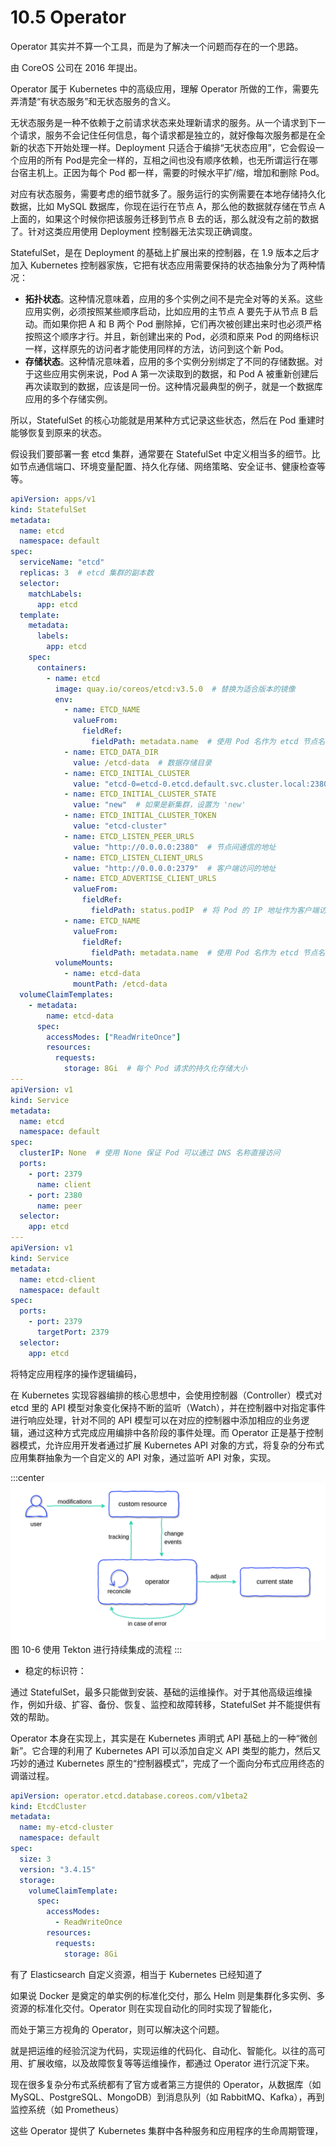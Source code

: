 # 10.5 Operator

Operator 其实并不算一个工具，而是为了解决一个问题而存在的一个思路。

由 CoreOS 公司在 2016 年提出。

Operator 属于 Kubernetes 中的高级应用，理解 Operator 所做的工作，需要先弄清楚“有状态服务”和无状态服务的含义。

无状态服务是一种不依赖于之前请求状态来处理新请求的服务。从一个请求到下一个请求，服务不会记住任何信息，每个请求都是独立的，就好像每次服务都是在全新的状态下开始处理一样。Deployment 只适合于编排“无状态应用”，它会假设一个应用的所有 Pod是完全一样的，互相之间也没有顺序依赖，也无所谓运行在哪台宿主机上。正因为每个 Pod 都一样，需要的时候水平扩/缩，增加和删除 Pod。


对应有状态服务，需要考虑的细节就多了。服务运行的实例需要在本地存储持久化数据，比如 MySQL 数据库，你现在运行在节点 A，那么他的数据就存储在节点 A 上面的，如果这个时候你把该服务迁移到节点 B 去的话，那么就没有之前的数据了。针对这类应用使用 Deployment 控制器无法实现正确调度。


StatefulSet，是在 Deployment 的基础上扩展出来的控制器，在 1.9 版本之后才加入 Kubernetes 控制器家族，它把有状态应用需要保持的状态抽象分为了两种情况：

- **拓扑状态**。这种情况意味着，应用的多个实例之间不是完全对等的关系。这些应用实例，必须按照某些顺序启动，比如应用的主节点 A 要先于从节点 B 启动。而如果你把 A 和 B 两个 Pod 删除掉，它们再次被创建出来时也必须严格按照这个顺序才行。并且，新创建出来的 Pod，必须和原来 Pod 的网络标识一样，这样原先的访问者才能使用同样的方法，访问到这个新 Pod。
- **存储状态**。这种情况意味着，应用的多个实例分别绑定了不同的存储数据。对于这些应用实例来说，Pod A 第一次读取到的数据，和 Pod A 被重新创建后再次读取到的数据，应该是同一份。这种情况最典型的例子，就是一个数据库应用的多个存储实例。


所以，StatefulSet 的核心功能就是用某种方式记录这些状态，然后在 Pod 重建时能够恢复到原来的状态。


假设我们要部署一套 etcd 集群，通常要在 StatefulSet 中定义相当多的细节。比如节点通信端口、环境变量配置、持久化存储、网络策略、安全证书、健康检查等等。

```yaml
apiVersion: apps/v1
kind: StatefulSet
metadata:
  name: etcd
  namespace: default
spec:
  serviceName: "etcd"
  replicas: 3  # etcd 集群的副本数
  selector:
    matchLabels:
      app: etcd
  template:
    metadata:
      labels:
        app: etcd
    spec:
      containers:
        - name: etcd
          image: quay.io/coreos/etcd:v3.5.0  # 替换为适合版本的镜像
          env:
            - name: ETCD_NAME
              valueFrom:
                fieldRef:
                  fieldPath: metadata.name  # 使用 Pod 名作为 etcd 节点名
            - name: ETCD_DATA_DIR
              value: /etcd-data  # 数据存储目录
            - name: ETCD_INITIAL_CLUSTER
              value: "etcd-0=etcd-0.etcd.default.svc.cluster.local:2380,etcd-1=etcd-1.etcd.default.svc.cluster.local:2380,etcd-2=etcd-2.etcd.default.svc.cluster.local:2380"
            - name: ETCD_INITIAL_CLUSTER_STATE
              value: "new"  # 如果是新集群，设置为 'new'
            - name: ETCD_INITIAL_CLUSTER_TOKEN
              value: "etcd-cluster"
            - name: ETCD_LISTEN_PEER_URLS
              value: "http://0.0.0.0:2380"  # 节点间通信的地址
            - name: ETCD_LISTEN_CLIENT_URLS
              value: "http://0.0.0.0:2379"  # 客户端访问的地址
            - name: ETCD_ADVERTISE_CLIENT_URLS
              valueFrom:
                fieldRef:
                  fieldPath: status.podIP  # 将 Pod 的 IP 地址作为客户端访问地址
            - name: ETCD_NAME
              valueFrom:
                fieldRef:
                  fieldPath: metadata.name  # 使用 Pod 名作为 etcd 节点名
          volumeMounts:
            - name: etcd-data
              mountPath: /etcd-data
  volumeClaimTemplates:
    - metadata:
        name: etcd-data
      spec:
        accessModes: ["ReadWriteOnce"]
        resources:
          requests:
            storage: 8Gi  # 每个 Pod 请求的持久化存储大小
---
apiVersion: v1
kind: Service
metadata:
  name: etcd
  namespace: default
spec:
  clusterIP: None  # 使用 None 保证 Pod 可以通过 DNS 名称直接访问
  ports:
    - port: 2379
      name: client
    - port: 2380
      name: peer
  selector:
    app: etcd
---
apiVersion: v1
kind: Service
metadata:
  name: etcd-client
  namespace: default
spec:
  ports:
    - port: 2379
      targetPort: 2379
  selector:
    app: etcd
```


将特定应用程序的操作逻辑编码，


在 Kubernetes 实现容器编排的核心思想中，会使用控制器（Controller）模式对 etcd 里的 API 模型对象变化保持不断的监听（Watch），并在控制器中对指定事件进行响应处理，针对不同的 API 模型可以在对应的控制器中添加相应的业务逻辑，通过这种方式完成应用编排中各阶段的事件处理。而 Operator 正是基于控制器模式，允许应用开发者通过扩展 Kubernetes API 对象的方式，将复杂的分布式应用集群抽象为一个自定义的 API 对象，通过监听 API 对象，实现。


:::center
  ![](../assets/kubernetes_operator.webp)<br/>
  图 10-6 使用 Tekton 进行持续集成的流程
:::







- 稳定的标识符：

通过 StatefulSet，最多只能做到安装、基础的运维操作。对于其他高级运维操作，例如升级、扩容、备份、恢复、监控和故障转移，StatefulSet 并不能提供有效的帮助。

Operator 本身在实现上，其实是在 Kubernetes 声明式 API 基础上的一种“微创新”。它合理的利用了 Kubernetes API 可以添加自定义 API 类型的能力，然后又巧妙的通过 Kubernetes 原生的“控制器模式”，完成了一个面向分布式应用终态的调谐过程。


```yaml
apiVersion: operator.etcd.database.coreos.com/v1beta2
kind: EtcdCluster
metadata:
  name: my-etcd-cluster
  namespace: default
spec:
  size: 3
  version: "3.4.15"
  storage:
    volumeClaimTemplate:
      spec:
        accessModes:
          - ReadWriteOnce
        resources:
          requests:
            storage: 8Gi
```

有了 Elasticsearch 自定义资源，相当于 Kubernetes 已经知道了


如果说 Docker 是奠定的单实例的标准化交付，那么 Helm 则是集群化多实例、多资源的标准化交付。Operator 则在实现自动化的同时实现了智能化，

而处于第三方视角的 Operator，则可以解决这个问题。


就是把运维的经验沉淀为代码，实现运维的代码化、自动化、智能化。以往的高可用、扩展收缩，以及故障恢复等等运维操作，都通过 Operator 进行沉淀下来。


现在很多复杂分布式系统都有了官方或者第三方提供的 Operator，从数据库（如 MySQL、PostgreSQL、MongoDB）到消息队列（如 RabbitMQ、Kafka），再到监控系统（如 Prometheus）

这些 Operator 提供了 Kubernetes 集群中各种服务和应用程序的生命周期管理，